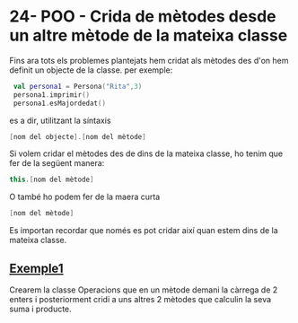 # 24- POO - Crida de mètodes desde un altre mètode de la mateixa classe

Fins ara tots els problemes plantejats hem cridat als mètodes des d'on hem definit un objecte de la classe. per exemple:

```kotlin
 val persona1 = Persona("Rita",3)
 persona1.imprimir()
 persona1.esMajordedat()
```

es a dir, utilitzant la síntaxis

```kotlin
[nom del objecte].[nom del mètode]
```

Si volem cridar el mètodes des de dins de la mateixa classe, ho tenim que fer de la següent manera:

```kotlin
this.[nom del mètode]
```
O també ho podem fer de la maera curta

```kotlin
[nom del mètode]
```

Es importan recordar que només es pot cridar així quan estem dins de la mateixa classe.

## [Exemple1]()

Crearem la classe Operacions que en un mètode demani la càrrega de 2 enters i posteriorment cridi a uns altres 2 mètodes que calculin la seva suma i producte.
